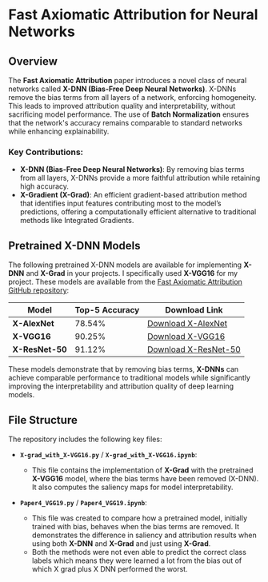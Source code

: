 # Fast Axiomatic Attribution for Neural Networks

## Overview

The **Fast Axiomatic Attribution** paper introduces a novel class of neural networks called **X-DNN (Bias-Free Deep Neural Networks)**. X-DNNs remove the bias terms from all layers of a network, enforcing homogeneity. This leads to improved attribution quality and interpretability, without sacrificing model performance. The use of **Batch Normalization** ensures that the network's accuracy remains comparable to standard networks while enhancing explainability.

### Key Contributions:
- **X-DNN (Bias-Free Deep Neural Networks)**: By removing bias terms from all layers, X-DNNs provide a more faithful attribution while retaining high accuracy.
- **X-Gradient (X-Grad)**: An efficient gradient-based attribution method that identifies input features contributing most to the model’s predictions, offering a computationally efficient alternative to traditional methods like Integrated Gradients.

## Pretrained X-DNN Models

The following pretrained X-DNN models are available for implementing **X-DNN** and **X-Grad** in your projects. I specifically used **X-VGG16** for my project. These models are available from the [Fast Axiomatic Attribution GitHub repository](https://github.com/visinf/fast-axiomatic-attribution):

| Model             | Top-5 Accuracy | Download Link                                   |
|-------------------|----------------|-------------------------------------------------|
| **X-AlexNet**     | 78.54%         | [Download X-AlexNet](xalexnet_model_best.pth.tar) |
| **X-VGG16**       | 90.25%         | [Download X-VGG16](xvgg16_model_best.pth.tar)   |
| **X-ResNet-50**   | 91.12%         | [Download X-ResNet-50](xfixup_resnet50_model_best.pth.tar) |

These models demonstrate that by removing bias terms, **X-DNNs** can achieve comparable performance to traditional models while significantly improving the interpretability and attribution quality of deep learning models.

## File Structure

The repository includes the following key files:

- **`X-grad_with_X-VGG16.py`** / **`X-grad_with_X-VGG16.ipynb`**:
  - This file contains the implementation of **X-Grad** with the pretrained **X-VGG16** model, where the bias terms have been removed (X-DNN). It also computes the saliency maps for model interpretability.
  
- **`Paper4_VGG19.py`** / **`Paper4_VGG19.ipynb`**:
  - This file was created to compare how a pretrained model, initially trained with bias, behaves when the bias terms are removed. It demonstrates the difference in saliency and attribution results when using both **X-DNN** and **X-Grad** and just using **X-Grad**.
  - Both the methods were not even able to predict the correct class labels which means they were learned a lot from the bias out of which X grad plus X DNN performed the worst.


  
